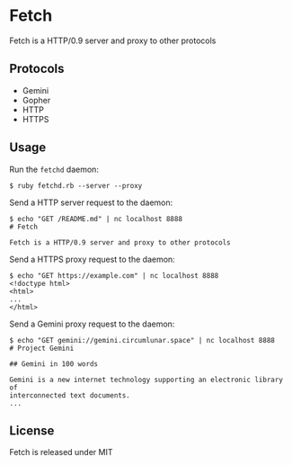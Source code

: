# Fetch

Fetch is a HTTP/0.9 server and proxy to other protocols

## Protocols

- Gemini
- Gopher
- HTTP
- HTTPS

## Usage

Run the `fetchd` daemon:

    $ ruby fetchd.rb --server --proxy

Send a HTTP server request to the daemon:

    $ echo "GET /README.md" | nc localhost 8888
    # Fetch

    Fetch is a HTTP/0.9 server and proxy to other protocols

Send a HTTPS proxy request to the daemon:

    $ echo "GET https://example.com" | nc localhost 8888
    <!doctype html>
    <html>
    ...
    </html>

Send a Gemini proxy request to the daemon:

    $ echo "GET gemini://gemini.circumlunar.space" | nc localhost 8888
    # Project Gemini

    ## Gemini in 100 words

    Gemini is a new internet technology supporting an electronic library of
    interconnected text documents.
    ...

## License

Fetch is released under MIT
